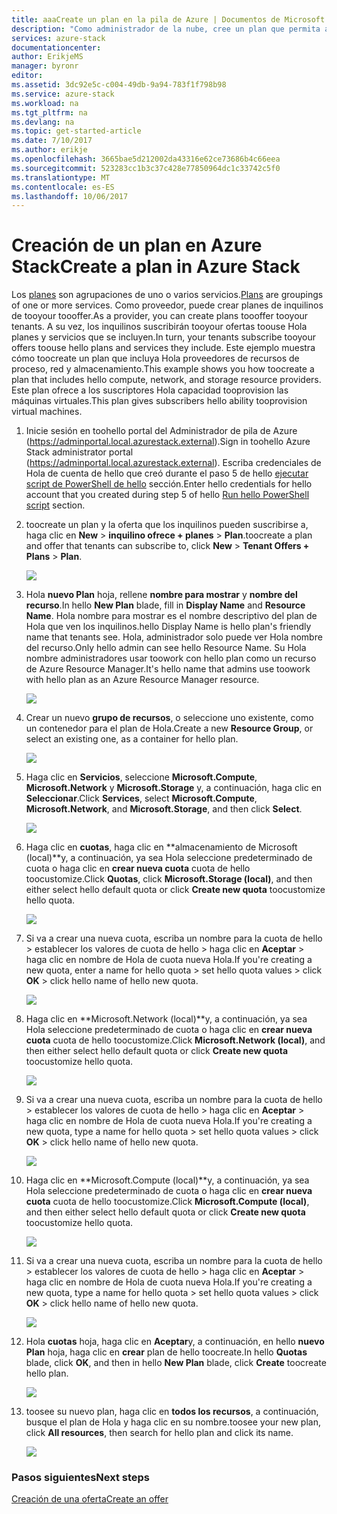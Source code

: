 ```yaml
---
title: aaaCreate un plan en la pila de Azure | Documentos de Microsoft
description: "Como administrador de la nube, cree un plan que permita a los suscriptores aprovisionar máquinas virtuales."
services: azure-stack
documentationcenter: 
author: ErikjeMS
manager: byronr
editor: 
ms.assetid: 3dc92e5c-c004-49db-9a94-783f1f798b98
ms.service: azure-stack
ms.workload: na
ms.tgt_pltfrm: na
ms.devlang: na
ms.topic: get-started-article
ms.date: 7/10/2017
ms.author: erikje
ms.openlocfilehash: 3665bae5d212002da43316e62ce73686b4c66eea
ms.sourcegitcommit: 523283cc1b3c37c428e77850964dc1c33742c5f0
ms.translationtype: MT
ms.contentlocale: es-ES
ms.lasthandoff: 10/06/2017
---
```

# <a name="create-a-plan-in-azure-stack"></a><span data-ttu-id="f8d52-103">Creación de un plan en Azure Stack</span><span class="sxs-lookup"><span data-stu-id="f8d52-103">Create a plan in Azure Stack</span></span>
<span data-ttu-id="f8d52-104">Los [planes](azure-stack-key-features.md) son agrupaciones de uno o varios servicios.</span><span class="sxs-lookup"><span data-stu-id="f8d52-104">[Plans](azure-stack-key-features.md) are groupings of one or more services.</span></span> <span data-ttu-id="f8d52-105">Como proveedor, puede crear planes de inquilinos de tooyour toooffer.</span><span class="sxs-lookup"><span data-stu-id="f8d52-105">As a provider, you can create plans toooffer tooyour tenants.</span></span> <span data-ttu-id="f8d52-106">A su vez, los inquilinos suscribirán tooyour ofertas toouse Hola planes y servicios que se incluyen.</span><span class="sxs-lookup"><span data-stu-id="f8d52-106">In turn, your tenants subscribe tooyour offers toouse hello plans and services they include.</span></span> <span data-ttu-id="f8d52-107">Este ejemplo muestra cómo toocreate un plan que incluya Hola proveedores de recursos de proceso, red y almacenamiento.</span><span class="sxs-lookup"><span data-stu-id="f8d52-107">This example shows you how toocreate a plan that includes hello compute, network, and storage resource providers.</span></span> <span data-ttu-id="f8d52-108">Este plan ofrece a los suscriptores Hola capacidad tooprovision las máquinas virtuales.</span><span class="sxs-lookup"><span data-stu-id="f8d52-108">This plan gives subscribers hello ability tooprovision virtual machines.</span></span>

1. <span data-ttu-id="f8d52-109">Inicie sesión en toohello portal del Administrador de pila de Azure (https://adminportal.local.azurestack.external).</span><span class="sxs-lookup"><span data-stu-id="f8d52-109">Sign in toohello Azure Stack administrator portal (https://adminportal.local.azurestack.external).</span></span> <span data-ttu-id="f8d52-110">Escriba credenciales de Hola de cuenta de hello que creó durante el paso 5 de hello [ejecutar script de PowerShell de hello](azure-stack-run-powershell-script.md) sección.</span><span class="sxs-lookup"><span data-stu-id="f8d52-110">Enter hello credentials for hello account that you created during step 5 of hello [Run hello PowerShell script](azure-stack-run-powershell-script.md) section.</span></span>

2. <span data-ttu-id="f8d52-111">toocreate un plan y la oferta que los inquilinos pueden suscribirse a, haga clic en **New** > **inquilino ofrece + planes** > **Plan**.</span><span class="sxs-lookup"><span data-stu-id="f8d52-111">toocreate a plan and offer that tenants can subscribe to, click **New** > **Tenant Offers + Plans** > **Plan**.</span></span>

   ![](media/azure-stack-create-plan/image01.png)
3. <span data-ttu-id="f8d52-112">Hola **nuevo Plan** hoja, rellene **nombre para mostrar** y **nombre del recurso**.</span><span class="sxs-lookup"><span data-stu-id="f8d52-112">In hello **New Plan** blade, fill in **Display Name** and **Resource Name**.</span></span> <span data-ttu-id="f8d52-113">Hola nombre para mostrar es el nombre descriptivo del plan de Hola que ven los inquilinos.</span><span class="sxs-lookup"><span data-stu-id="f8d52-113">hello Display Name is hello plan's friendly name that tenants see.</span></span> <span data-ttu-id="f8d52-114">Hola, administrador solo puede ver Hola nombre del recurso.</span><span class="sxs-lookup"><span data-stu-id="f8d52-114">Only hello admin can see hello Resource Name.</span></span> <span data-ttu-id="f8d52-115">Su Hola nombre administradores usar toowork con hello plan como un recurso de Azure Resource Manager.</span><span class="sxs-lookup"><span data-stu-id="f8d52-115">It's hello name that admins use toowork with hello plan as an Azure Resource Manager resource.</span></span>

   ![](media/azure-stack-create-plan/image02.png)
4. <span data-ttu-id="f8d52-116">Crear un nuevo **grupo de recursos**, o seleccione uno existente, como un contenedor para el plan de Hola.</span><span class="sxs-lookup"><span data-stu-id="f8d52-116">Create a new **Resource Group**, or select an existing one, as a container for hello plan.</span></span>

   ![](media/azure-stack-create-plan/image02a.png)
5. <span data-ttu-id="f8d52-117">Haga clic en **Servicios**, seleccione **Microsoft.Compute**, **Microsoft.Network** y **Microsoft.Storage** y, a continuación, haga clic en **Seleccionar**.</span><span class="sxs-lookup"><span data-stu-id="f8d52-117">Click **Services**, select **Microsoft.Compute**, **Microsoft.Network**, and **Microsoft.Storage**, and then click **Select**.</span></span>

   ![](media/azure-stack-create-plan/image03.png)
6. <span data-ttu-id="f8d52-118">Haga clic en **cuotas**, haga clic en **almacenamiento de Microsoft (local)**y, a continuación, ya sea Hola seleccione predeterminado de cuota o haga clic en **crear nueva cuota** cuota de hello toocustomize.</span><span class="sxs-lookup"><span data-stu-id="f8d52-118">Click **Quotas**, click **Microsoft.Storage (local)**, and then either select hello default quota or click **Create new quota** toocustomize hello quota.</span></span>

   ![](media/azure-stack-create-plan/image04.png)
7. <span data-ttu-id="f8d52-119">Si va a crear una nueva cuota, escriba un nombre para la cuota de hello > establecer los valores de cuota de hello > haga clic en **Aceptar** > haga clic en nombre de Hola de cuota nueva Hola.</span><span class="sxs-lookup"><span data-stu-id="f8d52-119">If you're creating a new quota, enter a name for hello quota > set hello quota values > click **OK** > click hello name of hello new quota.</span></span>

   ![](media/azure-stack-create-plan/image06.png)
8. <span data-ttu-id="f8d52-120">Haga clic en **Microsoft.Network (local)**y, a continuación, ya sea Hola seleccione predeterminado de cuota o haga clic en **crear nueva cuota** cuota de hello toocustomize.</span><span class="sxs-lookup"><span data-stu-id="f8d52-120">Click **Microsoft.Network (local)**, and then either select hello default quota or click **Create new quota** toocustomize hello quota.</span></span>

    ![](media/azure-stack-create-plan/image07.png)
9. <span data-ttu-id="f8d52-121">Si va a crear una nueva cuota, escriba un nombre para la cuota de hello > establecer los valores de cuota de hello > haga clic en **Aceptar** > haga clic en nombre de Hola de cuota nueva Hola.</span><span class="sxs-lookup"><span data-stu-id="f8d52-121">If you're creating a new quota, type a name for hello quota > set hello quota values > click **OK** > click hello name of hello new quota.</span></span>

    ![](media/azure-stack-create-plan/image08.png)
10. <span data-ttu-id="f8d52-122">Haga clic en **Microsoft.Compute (local)**y, a continuación, ya sea Hola seleccione predeterminado de cuota o haga clic en **crear nueva cuota** cuota de hello toocustomize.</span><span class="sxs-lookup"><span data-stu-id="f8d52-122">Click **Microsoft.Compute (local)**, and then either select hello default quota or click **Create new quota** toocustomize hello quota.</span></span>

    ![](media/azure-stack-create-plan/image09.png)
11. <span data-ttu-id="f8d52-123">Si va a crear una nueva cuota, escriba un nombre para la cuota de hello > establecer los valores de cuota de hello > haga clic en **Aceptar** > haga clic en nombre de Hola de cuota nueva Hola.</span><span class="sxs-lookup"><span data-stu-id="f8d52-123">If you're creating a new quota, type a name for hello quota > set hello quota values > click **OK** > click hello name of hello new quota.</span></span>

    ![](media/azure-stack-create-plan/image10.png)
12. <span data-ttu-id="f8d52-124">Hola **cuotas** hoja, haga clic en **Aceptar**y, a continuación, en hello **nuevo Plan** hoja, haga clic en **crear** plan de hello toocreate.</span><span class="sxs-lookup"><span data-stu-id="f8d52-124">In hello **Quotas** blade, click **OK**, and then in hello **New Plan** blade, click **Create** toocreate hello plan.</span></span>

    ![](media/azure-stack-create-plan/image11.png)
13. <span data-ttu-id="f8d52-125">toosee su nuevo plan, haga clic en **todos los recursos**, a continuación, busque el plan de Hola y haga clic en su nombre.</span><span class="sxs-lookup"><span data-stu-id="f8d52-125">toosee your new plan, click **All resources**, then search for hello plan and click its name.</span></span>

    ![](media/azure-stack-create-plan/image12.png)

### <a name="next-steps"></a><span data-ttu-id="f8d52-126">Pasos siguientes</span><span class="sxs-lookup"><span data-stu-id="f8d52-126">Next steps</span></span>
[<span data-ttu-id="f8d52-127">Creación de una oferta</span><span class="sxs-lookup"><span data-stu-id="f8d52-127">Create an offer</span></span>](azure-stack-create-offer.md)
